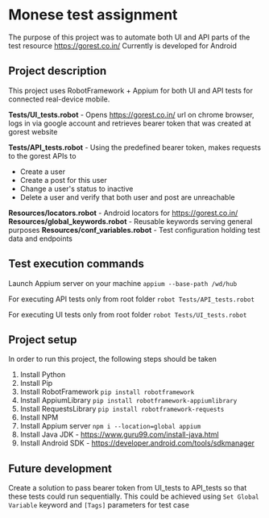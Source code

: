 # Monese test assignment

The purpose of this project was to automate both UI and API parts of the test resource https://gorest.co.in/
Currently is developed for Android

## Project description

This project uses RobotFramework + Appium for both UI and API tests for connected real-device mobile.

**Tests/UI_tests.robot** - Opens  https://gorest.co.in/ url on chrome browser, logs in via google account and retrieves bearer token that was created at gorest website

**Tests/API_tests.robot** - Using the predefined bearer token, makes requests to the gorest APIs to

- Create a user
- Create a post for this user
- Change a user's status to inactive
- Delete a user and verify that both user and post are unreachable

**Resources/locators.robot** - Android locators for  https://gorest.co.in/
**Resources/global_keywords.robot** - Reusable keywords serving general purposes
**Resources/conf_variables.robot** - Test configuration holding test data and endpoints

## Test execution commands
Launch Appium server on your machine
`appium --base-path /wd/hub`

For executing API tests only from root folder
`robot Tests/API_tests.robot`

For executing UI tests only from root folder
`robot Tests/UI_tests.robot`

## Project setup

In order to run this project, the following steps should be taken

1. Install Python
2. Install Pip
3. Install RobotFramework `pip install robotframework`
4. Install AppiumLibrary `pip install robotframework-appiumlibrary`
5. Install RequestsLibrary `pip install robotframework-requests`
6. Install NPM
7. Install Appium server `npm i --location=global appium`
8. Install Java JDK - https://www.guru99.com/install-java.html
9. Install Android SDK - https://developer.android.com/tools/sdkmanager

## Future development

Create a solution to pass bearer token from UI_tests to API_tests so that these tests could run sequentially.
This could be achieved using `Set Global Variable` keyword and `[Tags]` parameters for test case

